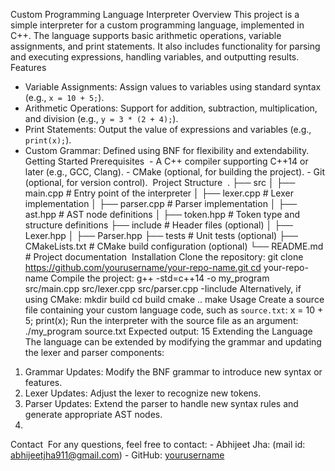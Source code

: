 Custom Programming Language Interpreter
Overview
This project is a simple interpreter for a custom programming language, implemented in C++. The language supports basic arithmetic operations, variable assignments, and print statements. It also includes functionality for parsing and executing expressions, handling variables, and outputting results.
Features
- Variable Assignments: Assign values to variables using standard syntax (e.g., `x = 10 + 5;`).
- Arithmetic Operations: Support for addition, subtraction, multiplication, and division (e.g., `y = 3 * (2 + 4);`).
- Print Statements: Output the value of expressions and variables (e.g., `print(x);`).
- Custom Grammar: Defined using BNF for flexibility and extendability.
Getting Started
Prerequisites
 - A C++ compiler supporting C++14 or later (e.g., GCC, Clang). - CMake (optional, for building the project). - Git (optional, for version control). 
Project Structure
 . ├── src │   ├── main.cpp        # Entry point of the interpreter │   ├── lexer.cpp       # Lexer implementation │   ├── parser.cpp      # Parser implementation │   ├── ast.hpp         # AST node definitions │   ├── token.hpp       # Token type and structure definitions ├── include             # Header files (optional) │   ├── Lexer.hpp │   ├── Parser.hpp ├── tests               # Unit tests (optional) ├── CMakeLists.txt      # CMake build configuration (optional) └── README.md           # Project documentation 
Installation
Clone the repository:
git clone https://github.com/yourusername/your-repo-name.git cd your-repo-name
Compile the project:
g++ -std=c++14 -o my_program src/main.cpp src/lexer.cpp src/parser.cpp -Iinclude
Alternatively, if using CMake:
mkdir build cd build cmake .. make
Usage
Create a source file containing your custom language code, such as `source.txt`:
x = 10 + 5; print(x);
Run the interpreter with the source file as an argument:
./my_program source.txt
Expected output:
15
Extending the Language
The language can be extended by modifying the grammar and updating the lexer and parser components:
1. Grammar Updates: Modify the BNF grammar to introduce new syntax or features.
2. Lexer Updates: Adjust the lexer to recognize new tokens.
3. Parser Updates: Extend the parser to handle new syntax rules and generate appropriate AST nodes.
4. 
Contact
 For any questions, feel free to contact: - Abhijeet Jha: (mail id: abhijeetjha911@gmail.com) - GitHub: [yourusername]([https://github.com/yourusername](https://github.com/Abhijeetcode911)) 
